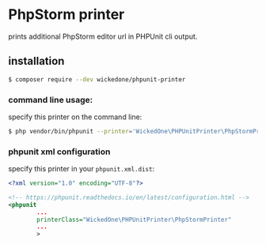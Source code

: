 # PhpStorm printer

prints additional PhpStorm editor url in PHPUnit cli output.

## installation
```bash
$ composer require --dev wickedone/phpunit-printer
```

### command line usage:
specify this printer on the command line:

```bash
$ php vendor/bin/phpunit --printer='WickedOne\PHPUnitPrinter\PhpStormPrinter' src/
```

### phpunit xml configuration
specify this printer in your ``phpunit.xml.dist``:
```xml
<?xml version="1.0" encoding="UTF-8"?>

<!-- https://phpunit.readthedocs.io/en/latest/configuration.html -->
<phpunit
        ...
        printerClass="WickedOne\PHPUnitPrinter\PhpStormPrinter"
        ...
        >
```
